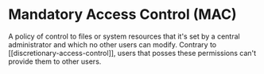 # Mandatory Access Control (MAC)
A policy of control to files or system resources that it's set by a central administrator and which no other users can modify. Contrary to [[discretionary-access-control]], users that posses these permissions can't provide them to other users.
